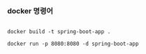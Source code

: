 
### docker 명령어
```

docker build -t spring-boot-app .

docker run -p 8080:8080 -d spring-boot-app
```
